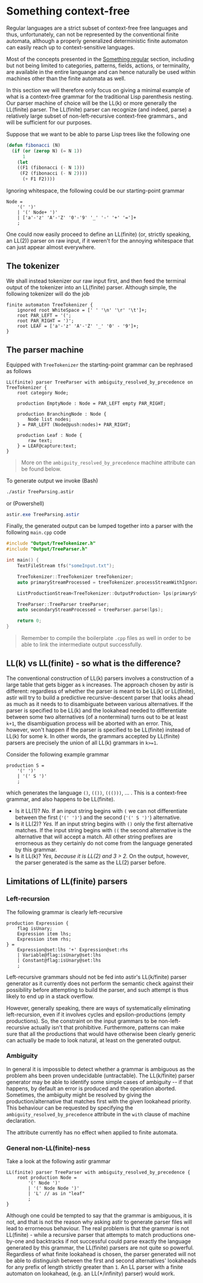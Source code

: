 # Something context-free

Regular languages are a strict subset of context-free free languages and thus, unfortunately, can not be represented by the conventional finite automata, although a properly generalized deterministic finite automaton can easily reach up to context-sensitive languages.

Most of the concepts presented in the [Something regular](/#something-regular) section, including but not being limited to categories, patterns, fields, actions, or terminality, are available in the entire languange and can hence naturally be used within machines other than the finite automata as well.

In this section we will therefore only focus on giving a minimal example of what is a context-free grammar for the traditional Lisp parenthesis nesting. Our parser machine of choice will be the LL(k) or more generally the LL(finite) parser. The LL(finite) parser can recognize (and indeed, parse) a relatively large subset of non-left-recursive context-free grammars., and will be sufficient for our purposes.

Suppose that we want to be able to parse Lisp trees like the following one

```lisp
(defun fibonacci (N)
  (if (or (zerop N) (= N 1))
      1
    (let
	((F1 (fibonacci (- N 1)))
	 (F2 (fibonacci (- N 2))))
      (+ F1 F2))))
```

Ignoring whitespace, the following could be our starting-point grammar

```astir
Node = 
    '(' ')'
    | '(' Node+ ')'
    | ['a'-'z' 'A'-'Z' '0'-'9' '_' '-' '+' '=']+
    ;
```

One could now easily proceed to define an LL(finite) (or, strictly speaking, an LL(2)) parser on raw input, if it weren't for the annoying whitespace that can just appear almost everywhere.

## The tokenizer
We shall instead tokenizer our raw input first, and then feed the terminal output of the tokenizer into an LL(finite) parser. Although simple, the following tokenizer will do the job

```astir
finite automaton TreeTokenizer {
    ignored root WhiteSpace = [' ' '\n' '\r' '\t']+;
    root PAR_LEFT = '(';
    root PAR_RIGHT = ')';
    root LEAF = ['a'-'z' 'A'-'Z' '_' '0' - '9']+;
}
```


## The parser machine
Equipped with `TreeTokenizer` the starting-point grammar can be rephrased as follows

```astir
LL(finite) parser TreeParser with ambiguity_resolved_by_precedence on TreeTokenizer {
    root category Node;

    production EmptyNode : Node = PAR_LEFT empty PAR_RIGHT;

    production BranchingNode : Node {
        Node list nodes;
    } = PAR_LEFT (Node@push:nodes)+ PAR_RIGHT;

    production Leaf : Node {
        raw text;
    } = LEAF@capture:text;
}
```

> More on the `ambiguity_resolved_by_precedence` machine attribute can be found below.

To generate output we invoke (Bash)

```bash
./astir TreeParsing.astir
```

or (Powershell)

```powershell
astir.exe TreeParsing.astir
```

Finally, the generated output can be lumped together into a parser with the following  `main.cpp` code

```cpp
#include "Output/TreeTokenizer.h"
#include "Output/TreeParser.h"

int main() {
	TextFileStream tfs("someInput.txt");

	TreeTokenizer::TreeTokenizer treeTokenizer;
	auto primaryStreamProcessed = treeTokenizer.processStreamWithIgnorance(tfs);

	ListProductionStream<TreeTokenizer::OutputProduction> lps(primaryStreamProcessed);

	TreeParser::TreeParser treeParser;
	auto secondaryStreamProcessed = treeParser.parse(lps);

	return 0;
}
```

> Remember to compile the boilerplate `.cpp` files as well in order to be able to link the intermediate output successfully.

## LL(k) vs LL(finite) - so what is the difference?
The conventional construction of LL(k) parsers involves a construction of a large table that gets bigger as `k` increases. The approach chosen by astir is different: regardless of whether the parser is meant to be LL(k) or LL(finite), astir will try to build a predictive recursive-descent parser that looks ahead as much as it needs to to disambiguate between various alternatives. If the parser is specified to be LL(k) and the lookahead needed to differentiate between some two alternatives (of a nonterminal) turns out to be at least `k+1`, the disambiguation process will be aborted with an error. This, however, won't happen if the parser is specified to be LL(finite) instead of LL(k) for some k. In other words, the grammars accepted by LL(finite) parsers are precisely the union of all LL(k) grammars in `k>=1`.

Consider the following example grammar

```astir
production S =
    '(' ')'
    | '(' S ')'
    ;
```

which generates the language `()`, `(())`, `((()))`, ... . This is a context-free grammar, and also happens to be LL(finite).

* Is it LL(1)? *No.* If an input string begins with `(` we can not differentiate between the first (`'(' ')'`) and the second (`'(' S ')'`) alternative.
* Is it LL(2)? *Yes.* If an input string begins with `()` only the first alternative matches. If the input string begins with `((` the second alternative is the alternative that will accept a match. All other string prefixes are errorneous as they certainly do not come from the language generated by this grammar. 
* Is it LL(k)? *Yes, because it is LL(2) and 3 > 2.* On the output, however, the parser generated is the same as the LL(2) parser before.

## Limitations of LL(finite) parsers

### Left-recursion
The following grammar is clearly left-recursive

```astir
production Expression {
    flag isUnary;
    Expression item lhs;
    Expression item rhs;
} = 
    Expression@set:lhs '+' Expression@set:rhs
    | Variable@flag:isUnary@set:lhs
    | Constant@flag:isUnary@set:lhs
    ;
```

Left-recursive grammars should not be fed into astir's LL(k/finite) parser generator as it currently does not perform the semantic check against their possibility before attempting to build the parser, and such attempt is thus likely to end up in a stack overflow.

However, generally speaking, there are ways of systematically eliminating left-recursion, even if it involves cycles and epsilon-productions (empty productions). So, the constraint on the input grammars to be non-left-recursive actually isn't that prohibitive. Furthermore, patterns can make sure that all the productions that would have otherwise been clearly generic can actually be made to look natural, at least on the generated output.

### Ambiguity
In general it is impossible to detect whether a grammar is ambiguous as the problem ahs been proven undecidable (untractable). The LL(k/finite) parser generator may be able to identify some simple cases of ambiguity -- if that happens, by default an error is produced and the operation aborted. Sometimes, the ambiguity might be resolved by giving the production/alternative that matches first with the given lookahead priority. This behaviour can be requested by specifying the `ambiguity_resolved_by_precedence` attribute in the `with` clause of machine declaration.

The attribute currently has no effect when applied to finite automata.

### General non-LL(finite)-ness
Take a look at the following astir grammar

```astir
LL(finite) parser TreeParser with ambiguity_resolved_by_precedence {
	root production Node =
		'(' Node ')'
		| '(' Node Node ')'
		| 'L' // as in "leaf"
		;
}
```

Although one could be tempted to say that the grammar is ambiguous, it is not, and that is not the reason why asking astir to generate parser files will lead to errorneous behaviour. The real problem is that the grammar is not LL(finite) - while a recursive parser that attempts to match productions one-by-one and backtracks if not successful could parse exactly the language generated by this grammar, the LL(finite) parsers are not quite so powerful. Regardless of what finite lookahead is chosen, the parser generated will not be able to distinguish between the first and second alternatives' lookaheads for any prefix of length strictly greater than `1`. An LL parser with a finite automaton on lookahead, (e.g. an LL(*/infinity) parser) would work.